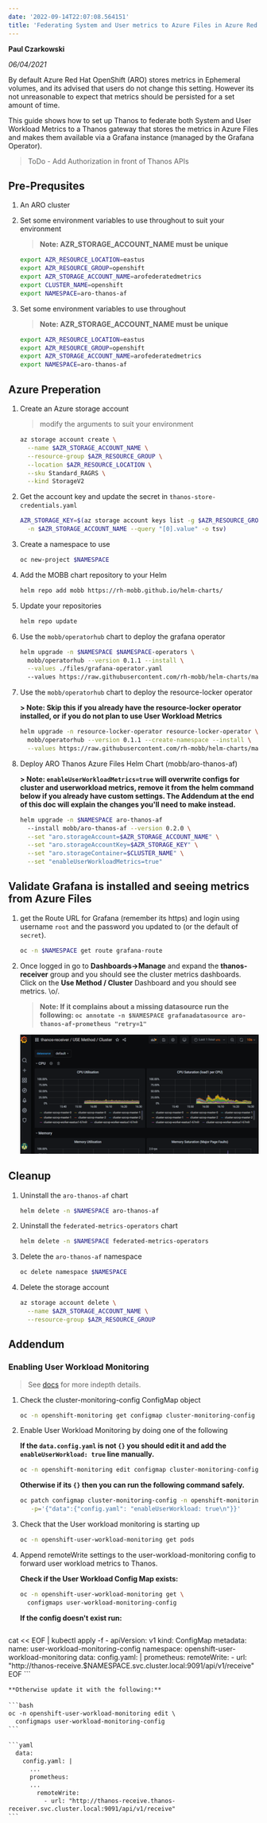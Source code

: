 ```yaml
---
date: '2022-09-14T22:07:08.564151'
title: 'Federating System and User metrics to Azure Files in Azure Red Hat OpenShift'
---
```


**Paul Czarkowski**

*06/04/2021*

By default Azure Red Hat OpenShift (ARO) stores metrics in Ephemeral volumes, and its advised that users do not change this setting. However its not unreasonable to expect that metrics should be persisted for a set amount of time.

This guide shows how to set up Thanos to federate both System and User Workload Metrics to a Thanos gateway that stores the metrics in Azure Files and makes them available via a Grafana instance (managed by the Grafana Operator).

> ToDo - Add Authorization in front of Thanos APIs

## Pre-Prequsites

1. An ARO cluster

1. Set some environment variables to use throughout to suit your environment

    > **Note: AZR_STORAGE_ACCOUNT_NAME must be unique**

    ```bash
    export AZR_RESOURCE_LOCATION=eastus
    export AZR_RESOURCE_GROUP=openshift
    export AZR_STORAGE_ACCOUNT_NAME=arofederatedmetrics
    export CLUSTER_NAME=openshift
    export NAMESPACE=aro-thanos-af
    ```

1. Set some environment variables to use throughout

    > **Note: AZR_STORAGE_ACCOUNT_NAME must be unique**

    ```bash
    export AZR_RESOURCE_LOCATION=eastus
    export AZR_RESOURCE_GROUP=openshift
    export AZR_STORAGE_ACCOUNT_NAME=arofederatedmetrics
    export NAMESPACE=aro-thanos-af
    ```

## Azure Preperation

1. Create an Azure storage account

    > modify the arguments to suit your environment

    ```bash
    az storage account create \
      --name $AZR_STORAGE_ACCOUNT_NAME \
      --resource-group $AZR_RESOURCE_GROUP \
      --location $AZR_RESOURCE_LOCATION \
      --sku Standard_RAGRS \
      --kind StorageV2
    ```

1. Get the account key and update the secret in `thanos-store-credentials.yaml`

    ```bash
    AZR_STORAGE_KEY=$(az storage account keys list -g $AZR_RESOURCE_GROUP \
      -n $AZR_STORAGE_ACCOUNT_NAME --query "[0].value" -o tsv)
    ```

1. Create a namespace to use

    ```bash
    oc new-project $NAMESPACE
    ```

1. Add the MOBB chart repository to your Helm

    ```bash
    helm repo add mobb https://rh-mobb.github.io/helm-charts/
    ```

1. Update your repositories

    ```bash
    helm repo update
    ```

1. Use the `mobb/operatorhub` chart to deploy the grafana operator

    ```bash
    helm upgrade -n $NAMESPACE $NAMESPACE-operators \
      mobb/operatorhub --version 0.1.1 --install \
      --values ./files/grafana-operator.yaml
      --values https://raw.githubusercontent.com/rh-mobb/helm-charts/main/charts/aro-thanos-af/files/grafana-operator.yaml
    ```

1. Use the `mobb/operatorhub` chart to deploy the resource-locker operator

    **> Note: Skip this if you already have the resource-locker operator installed, or if you do not plan to use User Workload Metrics**

    ```bash
    helm upgrade -n resource-locker-operator resource-locker-operator \
      mobb/operatorhub --version 0.1.1 --create-namespace --install \
      --values https://raw.githubusercontent.com/rh-mobb/helm-charts/main/charts/aro-thanos-af/files/resourcelocker-operator.yaml
    ```

1. Deploy ARO Thanos Azure Files Helm Chart (mobb/aro-thanos-af)

    **> Note: `enableUserWorkloadMetrics=true` will overwrite configs for cluster and userworkload metrics, remove it from the helm command below if you already have custom settings.  The Addendum at the end of this doc will explain the changes you'll need to make instead.**

   ```bash
   helm upgrade -n $NAMESPACE aro-thanos-af
     --install mobb/aro-thanos-af --version 0.2.0 \
     --set "aro.storageAccount=$AZR_STORAGE_ACCOUNT_NAME" \
     --set "aro.storageAccountKey=$AZR_STORAGE_KEY" \
     --set "aro.storageContainer=$CLUSTER_NAME" \
     --set "enableUserWorkloadMetrics=true"
   ```

## Validate Grafana is installed and seeing metrics from Azure Files

1. get the Route URL for Grafana (remember its https) and login using username `root` and the password you updated to (or the default of `secret`).

    ```bash
    oc -n $NAMESPACE get route grafana-route
    ```

1. Once logged in go to **Dashboards->Manage** and expand the **thanos-receiver** group and you should see the cluster metrics dashboards.  Click on the **Use Method / Cluster** Dashboard and you should see metrics.  \o/.

    > **Note:   If it complains about a missing datasource run the following: `oc annotate -n $NAMESPACE grafanadatasource aro-thanos-af-prometheus "retry=1"`**

    ![screenshot of grafana with federated cluster metrics](./grafana-metrics.png)

## Cleanup

1. Uninstall the `aro-thanos-af` chart

    ```bash
    helm delete -n $NAMESPACE aro-thanos-af
    ```

1. Uninstall the `federated-metrics-operators` chart

    ```bash
    helm delete -n $NAMESPACE federated-metrics-operators
    ```

1. Delete the `aro-thanos-af` namespace

    ```bash
    oc delete namespace $NAMESPACE
    ```

1. Delete the storage account

    ```bash
    az storage account delete \
      --name $AZR_STORAGE_ACCOUNT_NAME \
      --resource-group $AZR_RESOURCE_GROUP
    ```

## Addendum

### Enabling User Workload Monitoring

> See [docs](https://docs.openshift.com/container-platform/4.7/monitoring/enabling-monitoring-for-user-defined-projects.html) for more indepth details.

1. Check the cluster-monitoring-config ConfigMap object

    ```bash
    oc -n openshift-monitoring get configmap cluster-monitoring-config -o yaml
    ```

1. Enable User Workload Monitoring by doing one of the following

    **If the `data.config.yaml` is not `{}` you should edit it and add the `enableUserWorkload: true` line manually.**

    ```bash
    oc -n openshift-monitoring edit configmap cluster-monitoring-config
    ```

    **Otherwise if its `{}` then you can run the following command safely.**

    ```bash
    oc patch configmap cluster-monitoring-config -n openshift-monitoring \
       -p='{"data":{"config.yaml": "enableUserWorkload: true\n"}}'
    ```

1. Check that the User workload monitoring is starting up

    ```bash
    oc -n openshift-user-workload-monitoring get pods
    ```

1. Append remoteWrite settings to the user-workload-monitoring config to forward user workload metrics to Thanos.

    **Check if the User Workload Config Map exists:**

    ```bash
    oc -n openshift-user-workload-monitoring get \
      configmaps user-workload-monitoring-config
    ```

    **If the config doesn't exist run:**

    ```bash
cat << EOF | kubectl apply -f -
apiVersion: v1
kind: ConfigMap
metadata:
  name: user-workload-monitoring-config
  namespace: openshift-user-workload-monitoring
data:
  config.yaml: |
    prometheus:
      remoteWrite:
        - url: "http://thanos-receive.$NAMESPACE.svc.cluster.local:9091/api/v1/receive"
EOF
    ```

    **Otherwise update it with the following:**

    ```bash
    oc -n openshift-user-workload-monitoring edit \
      configmaps user-workload-monitoring-config
    ```

    ```yaml
      data:
        config.yaml: |
          ...
          prometheus:
          ...
            remoteWrite:
              - url: "http://thanos-receive.thanos-receiver.svc.cluster.local:9091/api/v1/receive"
    ```
